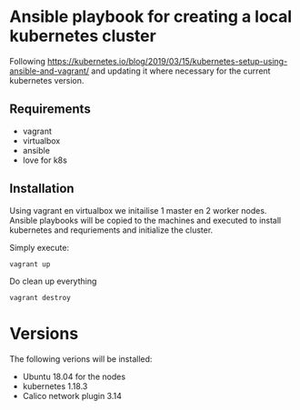 # Ansible playbook for creating a local kubernetes cluster

Following https://kubernetes.io/blog/2019/03/15/kubernetes-setup-using-ansible-and-vagrant/ and updating it where necessary for the current kubernetes version.

## Requirements

* vagrant
* virtualbox
* ansible
* love for k8s

## Installation

Using vagrant en virtualbox we initailise 1 master en 2 worker nodes. Ansible playbooks will be copied to the machines and executed to install kubernetes and requriements and initialize the cluster.

Simply execute:

`vagrant up`

Do clean up everything

`vagrant destroy`


# Versions

The following verions will be installed:

* Ubuntu 18.04 for the nodes
* kubernetes 1.18.3
* Calico network plugin 3.14